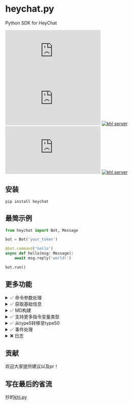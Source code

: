 # heychat.py
Python SDK for HeyChat

[![pypi version](https://img.shields.io/pypi/v/khl.py?label=latest&logo=pypi)](https://pypi.org/project/heychat/)
![GitHub last commit](https://img.shields.io/github/last-commit/Edint386/heychat.py?logo=github)
[![khl server](https://www.kaiheila.cn/api/v3/badge/guild?guild_id=4735647834857317&style=3)](https://kook.top/D2m28x)
![github stars](https://img.shields.io/github/stars/Edint386/heychat.py?style=social)
[![khl server](https://api.heibot.cn/badge/server?text=heychat.py)](https://chat.xiaoheihe.cn/idm3x0tv)

## 安装
```shell
pip install heychat
```



## 最简示例

```python
from heychat import Bot, Message

bot = Bot('your_token')

@bot.command('hello')
async def hello(msg: Message):
    await msg.reply('world!')

bot.run()
```

## 更多功能
<details>
    <summary> ✅ 命令参数处理</summary>

    from heychat import Bot, Message
    from random import randint
    
    bot = Bot('your_token')

    @bot.command('roll')
    async def hello(msg: Message,max_num):
        # 需先前往小黑盒开发平台为注册指令添加变量
        # 如果没有添加变量单纯输入 /roll 100 也可解析
        max_num = int(max_num)
        await msg.reply(f"你掷出了{randint(1,max_num)}")

    bot.run()

</details>
<details>
    <summary> ✅ 获取基础信息</summary>

    from heychat import Bot, Message

    bot = Bot('your_token')

    @bot.on_message()
    async def on_message(msg: Message):
        # 用户
        print(msg.author.username) # 用户名
        print(msg.author.nickname) # 房间昵称
        print(msg.author.id)       # 用户ID
    
        # 消息
        print(msg.content)         # 消息内容
        print(msg.msg_timestamp)   # 消息时间戳
        
        # 房间
        print(msg.ctx.guild.id)    # 房间ID
        print(msg.ctx.guild.name)  # 房间名
        
        # 频道
        print(msg.ctx.channel.id)  # 频道ID
        print(msg.ctx.channel.name)# 频道名
        

    bot.run()

</details>
<details>
    <summary> ✅ MD构建</summary>
    
    import MDMessage
    @bot.on_message()
    async def on_message(msg: Message):

        img_path = "./img.png"
        await upload_img(img_path)

        md_msg = MDMessage()
        md_msg.apeend("这是一段文字")
        md_msg.append(Element.TEXT("这也是一段文字"))
        md_msg.append(Element.MENTION("18661718")) # @
        md_msg.append(Element.IMG("https://chat.max-c.com/attachments/2024-09-15/1835322670233686016_UitVbhhcLf.jpg"))

        # or
        
        md_msg = MDMessage("这是一段文字\n",
                            Element.TEXT("这也是一段文字"),
                            Element.IMG("https://chat.max-c.com/attachments/2024-09-15/1835322670233686016_UitVbhhcLf.jpg"),
                            Element.MENTION("18661718"))
        

        await msg.reply(md_msg)

</details>


<details>
    <summary> ✅ 支持更多指令变量类型</summary>

    已经看了，觉得不需要适配现在的够用了，如果有具体需求欢迎提出

</details>


<details>
    <summary> ✅ 从type5转移至type50</summary>

    （划掉）等什么时候官方把type5删了再写（划掉）已经写了


</details>
<details>
    <summary> ✅ 事件处理</summary>

    from heychat import Bot, EventTypes, GuildMemberEvent
    @bot.on_event(EventTypes.JOINED_GUILD)
    async def on_joined_guild(e: GuildMemberEvent):
        print(f"{e.user.username}加入了{e.guild.name}")

</details>
<details>
    <summary> ❌ 日志</summary>
</details>


## 贡献
欢迎大家提供建议以及pr！


## 写在最后的省流
抄的[khl.py](https://github.com/TWT233/khl.py)



